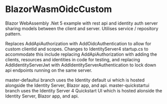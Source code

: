 # BlazorWasmOidcCustom
Blazor WebAssembly .Net 5 example with rest api and identity auth server sharing models between the client and server. Utilises service / repository pattern.

Replaces AddApiAuthorization with AddOidcAuthentication to allow for custom clientid and scopes. Changes to IdentityServer4 startup.cs to accommodate this include replacing AddApiAuthorization with adding the clients, resources and identities in code for testing, and replacing AddIdentityServerJwt with AddIdentityServerAuthentication to lock down api endpoints running on the same server.


master-defaultui branch uses the Identity default ui which is hosted alongside the Identity Server, Blazor app, and api.
master-quickstartui branch uses the Identity Server 4 Quickstart UI which is hosted alonside the Identity Server, Blazor app, and api.
